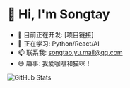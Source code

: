 # 👋 Hi, I'm Songtay

- 🔭 目前正在开发: [项目链接]  
- 🌱 正在学习: Python/React/AI  
- 📫 联系我: songtao.yu.mail@qq.com  
- 😄 趣事: 我爱咖啡和猫咪！  

![GitHub Stats](https://github-readme-stats.vercel.app/api?username=Songtay&show_icons=true&theme=radical)
